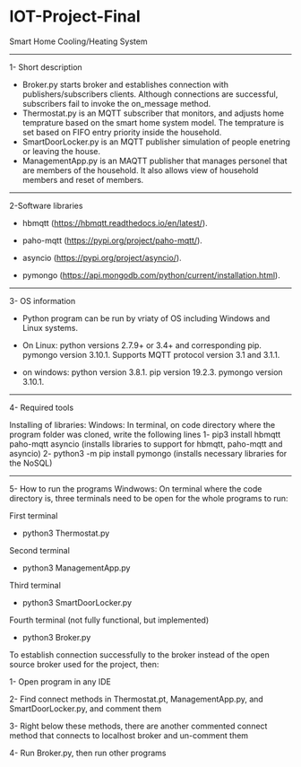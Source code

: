# IOT-Project-Final
Smart Home Cooling/Heating System

---------------------------------------------------------------------------------------------------------------------------------------
1- Short description
- Broker.py starts broker and establishes connection with publishers/subscribers clients. Although connections are successful, subscribers fail to invoke the on_message method.
- Thermostat.py is an MQTT subscriber that monitors, and adjusts home temprature based on the smart home system model. The temprature is set based on FIFO entry priority inside the household.
- SmartDoorLocker.py is an MQTT publisher simulation of people enetring or leaving the house.
- ManagementApp.py is an MAQTT publisher that manages personel that are members of the household. It also allows view of household members and reset of members.

---------------------------------------------------------------------------------------------------------------------------------------
2-Software libraries

-  hbmqtt (https://hbmqtt.readthedocs.io/en/latest/).

-  paho-mqtt (https://pypi.org/project/paho-mqtt/).

-  asyncio (https://pypi.org/project/asyncio/).

-  pymongo (https://api.mongodb.com/python/current/installation.html).

---------------------------------------------------------------------------------------------------------------------------------------
3- OS information

-  Python program can be run by vriaty of OS including Windows and Linux systems. 

-  On Linux:
python versions 2.7.9+ or 3.4+ and corresponding pip.
pymongo version 3.10.1.
Supports MQTT protocol version 3.1 and 3.1.1.

-  on windows:
python version 3.8.1.
pip version 19.2.3.
pymongo version 3.10.1.

---------------------------------------------------------------------------------------------------------------------------------------
4- Required tools

Installing of libraries:
Windows: In terminal, on code directory where the program folder was cloned, write the following lines
1- pip3 install hbmqtt paho-mqtt asyncio (installs libraries to support for hbmqtt, paho-mqtt and asyncio)
2- python3 -m pip install pymongo (installs necessary libraries for the NoSQL)

---------------------------------------------------------------------------------------------------------------------------------------
5- How to run the programs
Windwows:
On terminal where the code directory is, three terminals need to be open for the whole programs to run:

First terminal

- python3 Thermostat.py

Second terminal

- python3 ManagementApp.py

Third terminal

- python3 SmartDoorLocker.py

Fourth terminal (not fully functional, but implemented)

- python3 Broker.py

To establish connection successfully to the broker instead of the open source broker used for the project, then:

1- Open program in any IDE

2- Find connect methods in Thermostat.pt, ManagementApp.py, and SmartDoorLocker.py, and comment them

3- Right below these methods, there are another commented connect method that connects to localhost broker and un-comment them

4- Run Broker.py, then run other programs 
